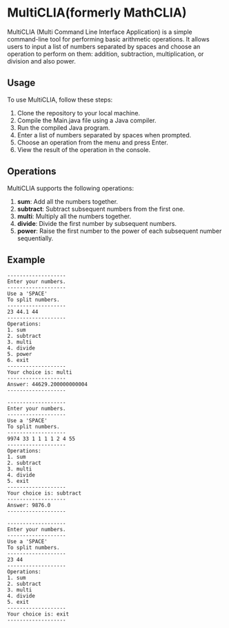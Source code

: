 # MultiCLIA(formerly MathCLIA)

MultiCLIA (Multi Command Line Interface Application) is a simple command-line tool for performing basic arithmetic operations. 
It allows users to input a list of numbers separated by spaces and choose an operation to perform on them: addition, subtraction, multiplication, or division and also power.

## Usage

To use MultiCLIA, follow these steps:

1. Clone the repository to your local machine.
2. Compile the Main.java file using a Java compiler.
3. Run the compiled Java program.
4. Enter a list of numbers separated by spaces when prompted.
5. Choose an operation from the menu and press Enter.
6. View the result of the operation in the console.

## Operations

MultiCLIA supports the following operations:

1. **sum**: Add all the numbers together.
2. **subtract**: Subtract subsequent numbers from the first one.
3. **multi**: Multiply all the numbers together.
4. **divide**: Divide the first number by subsequent numbers.
5. **power**: Raise the first number to the power of each subsequent number sequentially.

## Example
```
-------------------
Enter your numbers.
-------------------
Use a 'SPACE' 
To split numbers.
-------------------
23 44.1 44
-------------------
Operations:
1. sum
2. subtract
3. multi
4. divide
5. power
6. exit
-------------------
Your choice is: multi
-------------------
Answer: 44629.200000000004
-------------------

-------------------
Enter your numbers.
-------------------
Use a 'SPACE' 
To split numbers.
-------------------
9974 33 1 1 1 1 2 4 55
-------------------
Operations:
1. sum
2. subtract
3. multi
4. divide
5. exit
-------------------
Your choice is: subtract
-------------------
Answer: 9876.0
-------------------

-------------------
Enter your numbers.
-------------------
Use a 'SPACE' 
To split numbers.
-------------------
23 44
-------------------
Operations:
1. sum
2. subtract
3. multi
4. divide
5. exit
-------------------
Your choice is: exit
-------------------
```

